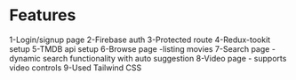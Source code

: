 # Features
1-Login/signup page
2-Firebase auth
3-Protected route
4-Redux-tookit setup
5-TMDB api setup
6-Browse page -listing movies
7-Search page - dynamic search functionality with auto suggestion
8-Video page - supports video controls
9-Used Tailwind CSS


